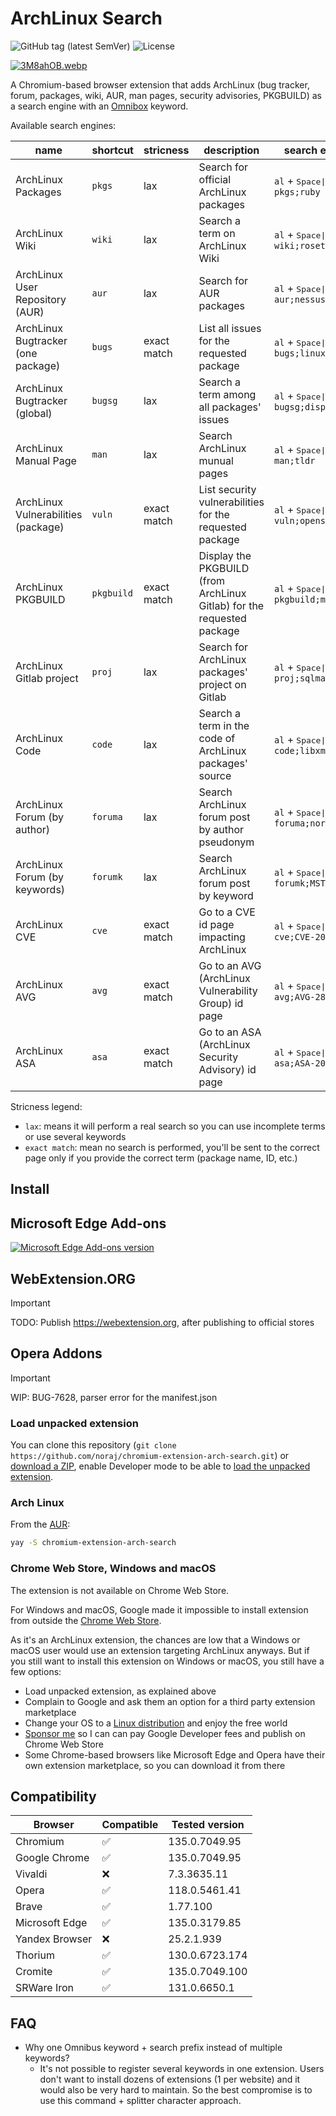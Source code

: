 # ArchLinux Search

![GitHub tag (latest SemVer)](https://img.shields.io/github/v/tag/noraj/chromium-extension-arch-search)
![License](https://img.shields.io/github/license/noraj/chromium-extension-arch-search)

[![3M8ahOB.webp](https://iili.io/3M8ahOB.webp)](https://freeimage.host/i/3M8ahOB)

A Chromium-based browser extension that adds ArchLinux (bug tracker, forum, packages, wiki, AUR, man pages, security
advisories, PKGBUILD) as a search engine with an [Omnibox](https://developer.chrome.com/docs/extensions/reference/api/omnibox) keyword.

Available search engines:

name                                | shortcut   | stricness   | description                                                            | search example
------------------------------------|------------|-------------|------------------------------------------------------------------------|---------------
ArchLinux Packages                  | `pkgs`     | lax         | Search for official ArchLinux packages                                 | `al` + <kbd>Space\|Tab</kbd> + `pkgs;ruby`
ArchLinux Wiki                      | `wiki`     | lax         | Search a term on ArchLinux Wiki                                        | `al` + <kbd>Space\|Tab</kbd> + `wiki;rosetta`
ArchLinux User Repository (AUR)     | `aur`      | lax         | Search for AUR packages                                                | `al` + <kbd>Space\|Tab</kbd> + `aur;nessus`
ArchLinux Bugtracker (one package)  | `bugs`     | exact match | List all issues for the requested package                              | `al` + <kbd>Space\|Tab</kbd> + `bugs;linux-lts`
ArchLinux Bugtracker (global)       | `bugsg`    | lax         | Search a term among all packages' issues                               | `al` + <kbd>Space\|Tab</kbd> + `bugsg;displayport`
ArchLinux Manual Page               | `man`      | lax         | Search ArchLinux munual pages                                          | `al` + <kbd>Space\|Tab</kbd> + `man;tldr`
ArchLinux Vulnerabilities (package) | `vuln`     | exact match | List security vulnerabilities for the requested package                | `al` + <kbd>Space\|Tab</kbd> + `vuln;openssh`
ArchLinux PKGBUILD                  | `pkgbuild` | exact match | Display the PKGBUILD (from ArchLinux Gitlab) for the requested package | `al` + <kbd>Space\|Tab</kbd> + `pkgbuild;metasploit`
ArchLinux Gitlab project            | `proj`     | lax         | Search for ArchLinux packages' project on Gitlab                       | `al` + <kbd>Space\|Tab</kbd> + `proj;sqlmap`
ArchLinux Code                      | `code`     | lax         | Search a term in the code of ArchLinux packages' source                | `al` + <kbd>Space\|Tab</kbd> + `code;libxml`
ArchLinux Forum (by author)         | `foruma`   | lax         | Search ArchLinux forum post by author pseudonym                        | `al` + <kbd>Space\|Tab</kbd> + `foruma;noraj2`
ArchLinux Forum (by keywords)       | `forumk`   | lax         | Search ArchLinux forum post by keyword                                 | `al` + <kbd>Space\|Tab</kbd> + `forumk;MST`
ArchLinux CVE                       | `cve`      | exact match | Go to a CVE id page impacting ArchLinux                                | `al` + <kbd>Space\|Tab</kbd> + `cve;CVE-2021-38371`
ArchLinux AVG                       | `avg`      | exact match | Go to an AVG (ArchLinux Vulnerability Group) id page                   | `al` + <kbd>Space\|Tab</kbd> + `avg;AVG-2843`
ArchLinux ASA                       | `asa`      | exact match | Go to an ASA (ArchLinux Security Advisory) id page                     | `al` + <kbd>Space\|Tab</kbd> + `asa;ASA-202403-1`

Stricness legend:

- `lax`: means it will perform a real search so you can use incomplete terms or use several keywords
- `exact match`: mean no search is performed, you'll be sent to the correct page only if you provide the correct term (package name, ID, etc.)

## Install

## Microsoft Edge Add-ons

[![Microsoft Edge Add-ons version](https://img.shields.io/badge/dynamic/json?label=MEA%20version&query=%24.version&url=https://microsoftedge.microsoft.com/addons/getproductdetailsbycrxid/pboknbkpagalhkenljledjiagddojbeg)](https://microsoftedge.microsoft.com/addons/detail/archlinux-moteurs-de-re/pboknbkpagalhkenljledjiagddojbeg)

## WebExtension.ORG

> [!IMPORTANT]
> TODO: Publish https://webextension.org, after publishing to official stores

## Opera Addons

> [!IMPORTANT]
> WIP: BUG-7628, parser error for the manifest.json

### Load unpacked extension

You can clone this repository (`git clone https://github.com/noraj/chromium-extension-arch-search.git`) or [download a ZIP](https://github.com/noraj/chromium-extension-arch-search/archive/refs/heads/master.zip), enable Developer mode to be able to [load the unpacked extension](https://developer.chrome.com/docs/extensions/get-started/tutorial/hello-world#load-unpacked).

### Arch Linux

From the [AUR](https://aur.archlinux.org/packages/chromium-extension-arch-search):

```bash
yay -S chromium-extension-arch-search
```

### Chrome Web Store, Windows and macOS

The extension is not available on Chrome Web Store.

For Windows and macOS, Google made it impossible to install extension from outside the [Chrome Web Store](https://chromewebstore.google.com/).

As it's an ArchLinux extension, the chances are low that a Windows or macOS user would use an extension targeting ArchLinux anyways. But if you still want to install this extension on Windows or macOS, you still have a few options:

- Load unpacked extension, as explained above
- Complain to Google and ask them an option for a third party extension marketplace
- Change your OS to a [Linux distribution](https://distrowatch.com) and enjoy the free world
- [Sponsor me](https://github.com/sponsors/noraj) so I can can pay Google Developer fees and publish on Chrome Web Store
- Some Chrome-based browsers like Microsoft Edge and Opera have their own extension marketplace, so you can download it from there

## Compatibility

Browser        | Compatible | Tested version
---------------|------------|---------------
Chromium       | ✅          | 135.0.7049.95
Google Chrome  | ✅          | 135.0.7049.95
Vivaldi        | ❌          | 7.3.3635.11
Opera          | ✅          | 118.0.5461.41
Brave          | ✅          | 1.77.100
Microsoft Edge | ✅          | 135.0.3179.85
Yandex Browser | ❌          | 25.2.1.939
Thorium        | ✅          | 130.0.6723.174
Cromite        | ✅          | 135.0.7049.100
SRWare Iron    | ✅          | 131.0.6650.1

## FAQ

- Why one Omnibus keyword + search prefix instead of multiple keywords?
  - It's not possible to register several keywords in one extension. Users don't want to install dozens of extensions (1 per website) and it would also be very hard to maintain. So the best compromise is to use this command + splitter character approach.
